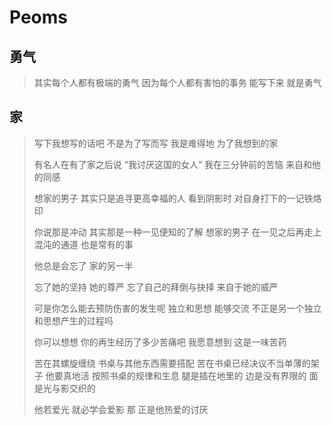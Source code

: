 # Peoms

## 勇气

> 其实每个人都有极端的勇气
因为每个人都有害怕的事务
能写下来
就是勇气

## 家

> 写下我想写的话吧
不是为了写而写
我是难得地
为了我想到的家
>
> 有名人在有了家之后说
“我讨厌这国的女人”
我在三分钟前的苦恼
来自和他的同感
>
> 想家的男子
其实只是追寻更高幸福的人
看到阴影时
对自身打下的一记铁烙印
>
> 你说那是冲动
其实那是一种一见便知的了解
想家的男子
在一见之后再走上混沌的通道
也是常有的事
>
> 他总是会忘了
家的另一半
>
> 忘了她的坚持
她的尊严
忘了自己的拜倒与抉择
来自于她的威严
>
> 可是你怎么能去预防伤害的发生呢
独立和思想
能够交流
不正是另一个独立和思想产生的过程吗
>
> 你可以想想
你的再生经历了多少苦痛吧
我愿意想到
这是一味苦药
>
> 苦在其螺旋缠绕
书桌与其他东西需要搭配
苦在书桌已经决议不当单薄的架子
他要真地活
按照书桌的规律和生息
腿是插在地里的
边是没有界限的
面是光与影交织的
>
> 他若爱光
就必学会爱影
那
正是他热爱的讨厌
